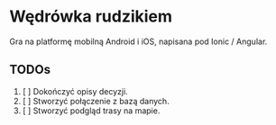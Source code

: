 # Wędrówka rudzikiem

Gra na platformę mobilną Android i iOS, napisana pod Ionic / Angular.

## TODOs

1. [ ] Dokończyć opisy decyzji.
2. [ ] Stworzyć połączenie z bazą danych.
3. [ ] Stworzyć podgląd trasy na mapie.